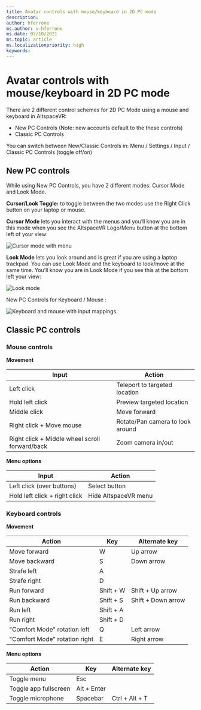 ```yaml
---
title: Avatar controls with mouse/keyboard in 2D PC mode
description: 
author: hferrone
ms.author: v-hferrone
ms.date: 02/10/2021
ms.topic: article
ms.localizationpriority: high
keywords: 
---
```


# Avatar controls with mouse/keyboard in 2D PC mode

There are 2 different control schemes for 2D PC Mode using a mouse and keyboard in AltspaceVR:
* New PC Controls (Note: new accounts default to the these controls)
* Classic PC Controls

You can switch between New/Classic Controls in: Menu / Settings / Input / Classic PC Controls (toggle off/on)

## New PC controls

While using New PC Controls, you have 2 different modes: Cursor Mode and Look Mode.

**Cursor/Look Toggle:** to toggle between the two modes use the Right Click button on your laptop or mouse.

**Cursor Mode** lets you interact with the menus and you’ll know you are in this mode when you see the AltspaceVR Logo/Menu button at the bottom left of your view:

![Cursor mode with menu]()

**Look Mode** lets you look around and is great if you are using a laptop trackpad. You can use Look Mode and the keyboard to look/move at the same time. You’ll know you are in Look Mode if you see this at the bottom left your view:

![Look mode]()

New PC Controls for Keyboard / Mouse :

![Keyboard and mouse with input mappings]()

## Classic PC controls 

### Mouse controls

**Movement**

| Input | Action |
|---|---|
| Left click | Teleport to targeted location |
| Hold left click | Preview targeted location |
| Middle click | Move forward |
| Right click + Move mouse | Rotate/Pan camera to look around |
| Right click + Middle wheel scroll forward/back | Zoom camera in/out |

**Menu options**

| Input | Action |
|---|---|
| Left click (over buttons) | Select button |
| Hold left click + right click | Hide AltspaceVR menu |

### Keyboard controls

**Movement**

| Action | Key | Alternate key |
|---|---|---|
| Move forward | W | Up arrow |
| Move backward | S | Down arrow |
| Strafe left | A |  |
| Strafe right | D |  |
| Run forward | Shift + W | Shift + Up arrow |
| Run backward | Shift + S | Shift + Down arrow |
| Run left | Shift + A |  |
| Run right | Shift + D |  |
| "Comfort Mode" rotation left | Q | Left arrow |
| "Comfort Mode" rotation right | E | Right arrow |

**Menu options**

| Action | Key | Alternate key |
|---|---|---|
| Toggle menu | Esc |  |
| Toggle app fullscreen | Alt + Enter |  |
| Toggle microphone | Spacebar | Ctrl + Alt + T |